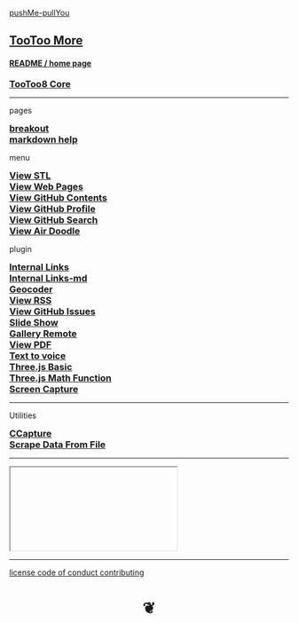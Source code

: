<style>

h3 { margin: 0 }

.breakout { background-repeat:no-repeat; background-size:100% 100%; text-align:center; margin-left:-100%; margin-right:-100%; }

</style>


[pushMe-pullYou]( https://pushme-pullyou.github.io )

## [TooToo More]( index.html )

#### [README / home page]( #README.md )

### [TooToo8 Core]( ../tootoo8-core/index.html )

***

pages

### [breakout]( #./pages/breakout-image.md )


### [markdown help]( #./pages/markdown-help.md )

menu


### [View STL]( #plugins/view-stl.html )


### [View Web Pages]( #plugins/update-menu.html#menus/menu-view-web-pages.md )


### [View GitHub Contents]( #plugins/view-github-contents.html )


### [View GitHub Profile]( #plugins/view-github-profile.html )


### [View GitHub Search]( #plugins/view-github-search.html )



### [View Air Doodle]( #plugins/air-doodle.html )

plugin

### [Internal Links]( #plugins/internal-links.html )


### [Internal Links-md]( #plugins/internal-links-md.html )


### [Geocoder]( #plugins/view-map.html )


### [View RSS]( #plugins/view-rss.html )


### [View GitHub Issues]( #plugins/view-github-issues.html )


### [Slide Show]( #./plugins/slide-show.html )


### [Gallery Remote]( #./plugins/view-gallery-remote.html )


### [View PDF]( #./plugins/view-pdf.html )


### [Text to voice]( #plugins/text-to-voice.html#bbb )


### [Three.js Basic]( #./plugins/threejs-basic.html )


### [Three.js Math Function]( #./plugins/threejs-math-functions.html )


### [Screen Capture]( #plugins/screen-capture.html )


***

Utilities

### [CCapture]( #../utilities/ccapture/ccapture-iframe-r1.html )


### [Scrape Data From File]( #../utilities/scrape-data-from-file/scrape-data-from-file-r1.html )

***

<div id=divSubMenu ></div>

<iframe id=ifrMenu class=iframeMenu ></iframe>


***

[license         ]( #../tootoo8-core/pages/license.md )
[code of conduct ]( #../tootoo8-core/pages/code-of-conduct.md )
[contributing    ]( #../tootoo8-core/pages/contributing.md )

<h1 style=text-align:center; > &#x2766; </h1>
